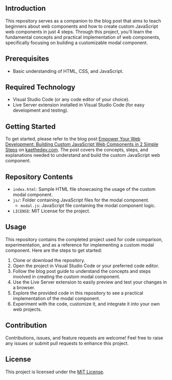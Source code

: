 
## Introduction

This repository serves as a companion to the blog post that aims to teach beginners about web components and how to create custom JavaScript web components in just 4 steps. Through this project, you'll learn the fundamental concepts and practical implementation of web components, specifically focusing on building a customizable modal component.

## Prerequisites

- Basic understanding of HTML, CSS, and JavaScript.

## Required Technology

- Visual Studio Code (or any code editor of your choice).
- Live Server extension installed in Visual Studio Code (for easy development and testing).

## Getting Started

To get started, please refer to the blog post [Empower Your Web Development: Building Custom JavaScript Web Components in 2 Simple Steps](https://kaethedev.com/custom-javascript-web-components-a-beginners-guide/) on [kaethedev.com](https://www.kaethedev.com). The post covers the concepts, steps, and explanations needed to understand and build the custom JavaScript web component.

## Repository Contents

- `index.html`: Sample HTML file showcasing the usage of the custom modal component.
- `js/`: Folder containing JavaScript files for the modal component.
    - `modal.js`: JavaScript file containing the modal component logic.
- `LICENSE`: MIT License for the project.

## Usage

This repository contains the completed project used for code comparison, experimentation, and as a reference for implementing a custom modal component. Here are the steps to get started:

1. Clone or download the repository.
2. Open the project in Visual Studio Code or your preferred code editor.
3. Follow the blog post guide to understand the concepts and steps involved in creating the custom modal component.
4. Use the Live Server extension to easily preview and test your changes in a browser.
5. Explore the provided code in this repository to see a practical implementation of the modal component.
6. Experiment with the code, customize it, and integrate it into your own web projects.


## Contribution

Contributions, issues, and feature requests are welcome! Feel free to raise any issues or submit pull requests to enhance this project.

## License

This project is licensed under the [MIT License](LICENSE).
